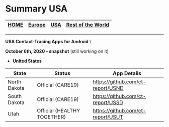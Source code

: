 # Summary USA

[**HOME**](https://github.com/ct-report/summary) | [Europe](https://github.com/ct-report/summary/blob/master/Europe.md) | [USA](https://github.com/ct-report/summary/blob/master/USA.md) | [Rest of the World](https://github.com/ct-report/summary/blob/master/ROTW.md)
-----|-----|------|-----

-------------------------------------

**USA Contact-Tracing Apps for Android** \

**October 6th, 2020 - snapshot** (still working on it)

- **United States**

State | Status | App Details
------|--------|------------
North Dakota | Official (CARE19) | https://github.com/ct-report/USND
South Dakota | Official (CARE19) | https://github.com/ct-report/USSD
Utah | Official (HEALTHY TOGETHER) | https://github.com/ct-report/USUT
